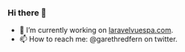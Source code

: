 ### Hi there 👋

- 🔭 I’m currently working on [laravelvuespa.com](https://laravelvuespa.com).
- 📫 How to reach me: @garethredfern on twitter.
